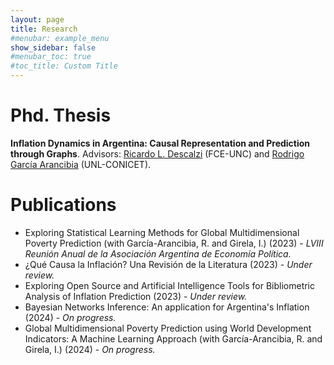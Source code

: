 ```yaml
---
layout: page
title: Research
#menubar: example_menu
show_sidebar: false
#menubar_toc: true
#toc_title: Custom Title
---
```


# Phd. Thesis
__Inflation Dynamics in Argentina: Causal Representation and Prediction through Graphs__. Advisors: [Ricardo L. Descalzi](https://www.eco.unc.edu.ar/ief/?view=article&id=12466:descalzi-ricardo-luis&catid=187) (FCE-UNC) and [Rodrigo García Arancibia](https://sites.google.com/site/rgarciaarancibia/home?authuser=0) (UNL-CONICET).  



# Publications

* Exploring Statistical Learning Methods for Global Multidimensional Poverty Prediction (with García-Arancibia, R. and Girela, I.) (2023) - *LVIII Reunión Anual de la Asociación Argentina de Economía Política.*
* ¿Qué Causa la Inflación? Una Revisión de la Literatura (2023) - *Under review.*
* Exploring Open Source and Artificial Intelligence Tools for Bibliometric Analysis of Inflation Prediction (2023) - *Under review.*
* Bayesian Networks Inference:  An application for Argentina's Inflation (2024) - *On progress.*
* Global Multidimensional Poverty Prediction using World Development Indicators: A Machine Learning Approach (with García-Arancibia, R. and Girela, I.) (2024) - *On progress.* 







